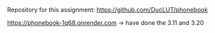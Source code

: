 Repository for this assignment: https://github.com/DucLUT/phonebook

https://phonebook-1q68.onrender.com   -> have done the 3.11 and 3.20
